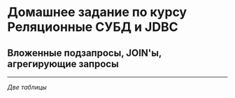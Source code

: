 # Домашнее задание по курсу Реляционные СУБД и JDBC
## Вложенные подзапросы, JOIN'ы, агрегирующие запросы
***
*Две таблицы*

